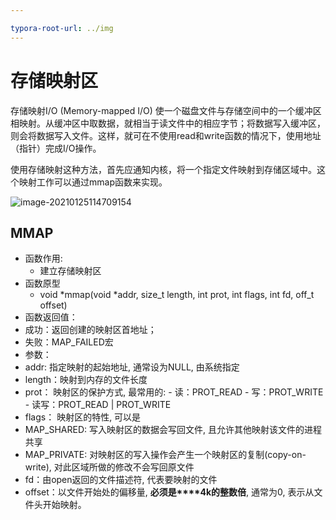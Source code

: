 ```yaml
---

typora-root-url: ../img
---
```




# 存储映射区

存储映射I/O (Memory-mapped I/O) 使一个磁盘文件与存储空间中的一个缓冲区相映射。从缓冲区中取数据，就相当于读文件中的相应字节；将数据写入缓冲区，则会将数据写入文件。这样，就可在不使用read和write函数的情况下，使用地址（指针）完成I/O操作。

使用存储映射这种方法，首先应通知内核，将一个指定文件映射到存储区域中。这个映射工作可以通过mmap函数来实现。





![image-20210125114709154](/../进程通信/image-20210125114709154.png)

## MMAP

- 函数作用:
  - 建立存储映射区
- 函数原型
  - void *mmap(void *addr, size_t length, int prot, int flags, int fd, off_t offset)
-  函数返回值：
  - 成功：返回创建的映射区首地址；
  - 失败：MAP_FAILED宏
-  参数：  
  - addr:   指定映射的起始地址, 通常设为NULL, 由系统指定
  - length：映射到内存的文件长度
  -  prot：  映射区的保护方式, 最常用的:
    -  读：PROT_READ
    - 写：PROT_WRITE
    - 读写：PROT_READ | PROT_WRITE
-  flags：  映射区的特性, 可以是
  - MAP_SHARED: 写入映射区的数据会写回文件, 且允许其他映射该文件的进程共享
  - MAP_PRIVATE: 对映射区的写入操作会产生一个映射区的复制(copy-on-write), 对此区域所做的修改不会写回原文件
-  fd：由open返回的文件描述符, 代表要映射的文件
- offset：以文件开始处的偏移量, **必须是****4k的整数倍**, 通常为0, 表示从文件头开始映射。